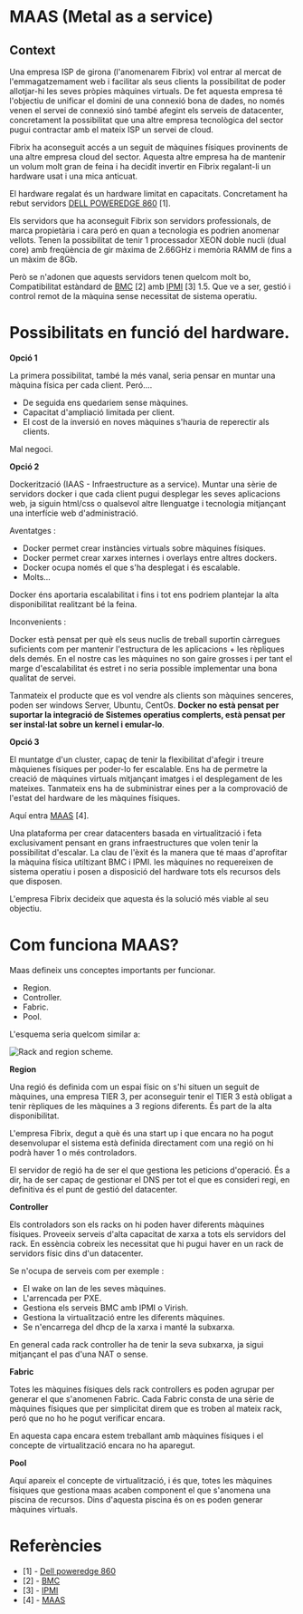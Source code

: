
<style>
img {
    max-width: 50%;
    margin: auto;
}
</style>

# MAAS (Metal as a service)

## Context

Una empresa ISP de girona (l'anomenarem Fibrix) vol entrar al mercat de l'emmagatzemament web i facilitar als seus clients la possibilitat de poder allotjar-hi les seves pròpies màquines virtuals. De fet aquesta empresa té l'objectiu de unificar el domini de una connexió bona de dades, no només venen el servei de connexió sinó també afegint els serveis de datacenter, concretament la possibilitat que una altre empresa tecnològica del sector pugui contractar amb el mateix ISP un servei de cloud. 

Fibrix ha aconseguit accés a un seguit de màquines físiques provinents de una altre empresa cloud del sector. Aquesta altre empresa ha de mantenir un volum molt gran de feina i ha decidit invertir en Fibrix regalant-li un hardware usat i una mica anticuat. 

El hardware regalat és un hardware limitat en capacitats. Concretament ha rebut servidors [DELL POWEREDGE 860](https://www.dell.com/downloads/emea/products/pedge/es/pe860_spec_sheet.pdf) [1]. 

Els servidors que ha aconseguit Fibrix son servidors professionals, de marca propietària i cara peró en quan a tecnologia es podrien anomenar vellots. Tenen la possibilitat de tenir 1 processador XEON doble nucli (dual core) amb freqüència de gir màxima de 2.66GHz i memòria RAMM de fins a un màxim de 8Gb. 

Però se n'adonen que aquests servidors tenen quelcom molt bo, Compatibilitat estàndard de [BMC](https://docs.bmc.com/docs/bcm120/introducing-remote-management-570589616.html) [2] amb [IPMI](https://en.wikipedia.org/wiki/Intelligent_Platform_Management_Interface) [3] 1.5. Que ve a ser, gestió i control remot de la màquina sense necessitat de sistema operatiu. 

# Possibilitats en funció del hardware. 

**Opció 1**

La primera possibilitat, també la més vanal, seria pensar en muntar una màquina física per cada client. Peró....

- De seguida ens quedariem sense màquines. 
- Capacitat d'ampliació limitada per client.
- El cost de la inversió en noves màquines s'hauria de reperectir als clients.

Mal negoci.

**Opció 2**

Dockerització (IAAS - Infraestructure as a service). Muntar una sèrie de servidors docker i que cada client pugui desplegar les seves aplicacions web, ja siguin html/css o qualsevol altre llenguatge i tecnologia mitjançant una interfície web d'administració. 

Aventatges :

- Docker permet crear instàncies virtuals sobre màquines físiques. 
- Docker permet crear xarxes internes i overlays entre altres dockers. 
- Docker ocupa només el que s'ha desplegat i és escalable. 
- Molts...

Docker éns aportaria escalabilitat i fins i tot ens podriem plantejar la alta disponibilitat realitzant bé la feina. 

Inconvenients : 

Docker està pensat per què els seus nuclis de treball suportin càrregues suficients com per mantenir l'estructura de les aplicacions + les rèpliques dels demés. En el nostre cas les màquines no son gaire grosses i per tant el marge d'escalabilitat és estret i no seria possible implementar una bona qualitat de servei. 

Tanmateix el producte que es vol vendre als clients son màquines senceres, poden ser windows Server, Ubuntu, CentOs. **Docker no està pensat per suportar la integració de Sistemes operatius complerts, està pensat per ser instal·lat sobre un kernel i emular-lo**.

**Opció 3**

El muntatge d'un cluster, capaç de tenir la flexibilitat d'afegir i treure màquienes físiques per poder-lo fer escalable. Ens ha de permetre la creació de màquines virtuals mitjançant imatges i el desplegament de les mateixes. Tanmateix ens ha de subministrar eines per a la comprovació de l'estat del hardware de les màquines físiques. 

Aquí entra [MAAS](https://maas.io) [4].

Una plataforma per crear datacenters basada en virtualització i feta exclusivament pensant en grans infraestructures que volen tenir la possibilitat d'escalar. La clau de l'èxit és la manera que té maas d'aprofitar la màquina física utiltizant BMC i IPMI. les màquines no requereixen de sistema operatiu i posen a disposició del hardware tots els recursos dels que disposen. 

L'empresa Fibrix decideix que aquesta és la solució més viable al seu objectiu.

# Com funciona MAAS? 

Maas defineix uns conceptes importants per funcionar. 

- Region.
- Controller.
- Fabric.
- Pool. 

L'esquema seria quelcom similar a: 

![Rack and region scheme.](https://discourse.maas.io/uploads/default/optimized/1X/5fc8edb2243aa4d4ac6ba7981a7b917fec27c480_2_690x450.png)

**Region**

Una regió és definida com un espai físic on s'hi situen un seguit de màquines, una empresa TIER 3, per aconseguir tenir el TIER 3 està obligat a tenir rèpliques de les màquines a 3 regions diferents. És part de la alta disponibilitat. 

L'empresa Fibrix, degut a què és una start up i que encara no ha pogut desenvolupar el sistema està definida directament com una regió on hi podrà haver 1 o més controladors. 

El servidor de regió ha de ser el que gestiona les peticions d'operació. És a dir, ha de ser capaç de gestionar el DNS per tot el que es consideri regi, en definitiva és el punt de gestió del datacenter. 

**Controller**

Els controladors son els racks on hi poden haver diferents màquines físiques. Proveeix serveis d'alta capacitat de xarxa a tots els servidors del rack. En essència cobreix les necessitat que hi pugui haver en un rack de servidors físic dins d'un datacenter. 

Se n'ocupa de serveis com per exemple : 

- El wake on lan de les seves màquines. 
- L'arrencada per PXE. 
- Gestiona els serveis BMC amb IPMI o Virish. 
- Gestiona la virtualització entre les diferents màquines. 
- Se n'encarrega del dhcp de la xarxa i manté la subxarxa. 

En general cada rack controller ha de tenir la seva subxarxa, ja sigui mitjançant el pas d'una NAT o sense. 

**Fabric** 

Totes les màquines físiques dels rack controllers es poden agrupar per generar el que s'anomenen Fabric. Cada Fabric consta de una sèrie de màquines físiques que per simplicitat direm que es troben al mateix rack, peró que no ho he pogut verificar encara. 

En aquesta capa encara estem treballant amb màquines físiques i el concepte de virtualització encara no ha aparegut. 

**Pool**

Aquí apareix el concepte de virtualització, i és que, totes les màquines físiques que gestiona maas acaben component el que s'anomena una piscina de recursos. Dins d'aquesta piscina és on es poden generar màquines virtuals. 



# Referències 

- [1] - [Dell poweredge 860](https://www.dell.com/downloads/emea/products/pedge/es/pe860_spec_sheet.pdf)
- [2] - [BMC](https://docs.bmc.com/docs/bcm120/introducing-remote-management-570589616.html)
- [3] - [IPMI](https://en.wikipedia.org/wiki/Intelligent_Platform_Management_Interface)
- [4] - [MAAS](https://maas.io)